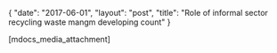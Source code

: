 {
   "date": "2017-06-01",
   "layout": "post",
   "title": "Role of informal sector recycling waste mangm developing count"
}

[mdocs_media_attachment]